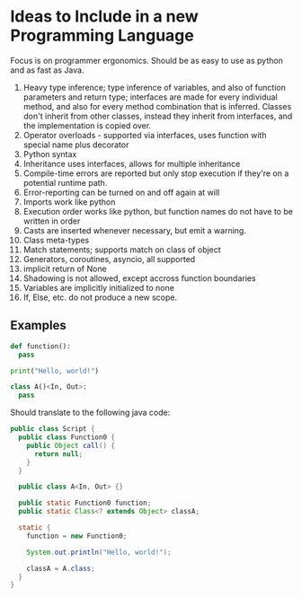 # Ideas to Include in a new Programming Language
Focus is on programmer ergonomics. Should be as easy to use as python and as fast
as Java.

1. Heavy type inference; type inference of variables, and also of function parameters
   and return type; interfaces are made for every individual method, and also for
   every method combination that is inferred. Classes don't inherit from other classes,
   instead they inherit from interfaces, and the implementation is copied over.
2. Operator overloads - supported via interfaces, uses function with special name
   plus decorator
3. Python syntax
4. Inheritance uses interfaces, allows for multiple inheritance
5. Compile-time errors are reported but only stop execution if they're on a potential
   runtime path.
6. Error-reporting can be turned on and off again at will
7. Imports work like python
8. Execution order works like python, but function names do not have to be
   written in order
9. Casts are inserted whenever necessary, but emit a warning.
0. Class meta-types
1. Match statements; supports match on class of object
2. Generators, coroutines, asyncio, all supported
3. implicit return of None
4. Shadowing is not allowed, except accross function boundaries
5. Variables are implicitly initialized to none
6. If, Else, etc. do not produce a new scope.

## Examples

```python
def function():
  pass

print("Hello, world!")

class A()<In, Out>:
  pass
```

Should translate to the following java code:

```java
public class Script {
  public class Function0 {
    public Object call() {
      return null;
    }
  }

  public class A<In, Out> {}

  public static Function0 function;
  public static Class<? extends Object> classA;

  static {
    function = new Function0;

    System.out.println("Hello, world!");

    classA = A.class;
  }
}
```

